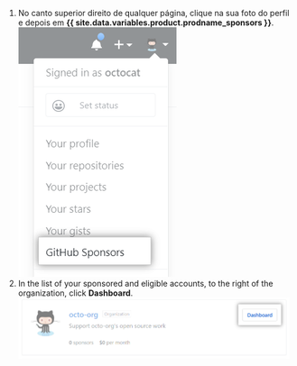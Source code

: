 1. No canto superior direito de qualquer página, clique na sua foto do perfil e depois em **{{ site.data.variables.product.prodname_sponsors }}**. ![Botão {{ site.data.variables.product.prodname_sponsors }}](/assets/images/help/sponsors/access-github-sponsors-dashboard.png)
2. In the list of your sponsored and eligible accounts, to the right of the organization, click **Dashboard**. ![Organization sponsors dashboard button](/assets/images/help/sponsors/org-sponsors-dashboard-button.png)
